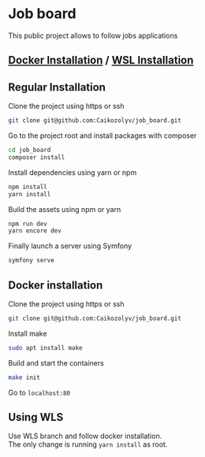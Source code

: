 # Job board

This public project allows to follow jobs applications

## [Docker Installation](#docker) / [WSL Installation](#wsl)

## Regular Installation

Clone the project using https or ssh

```bash
git clone git@github.com:Caikozolyv/job_board.git
```
Go to the project root and install packages with composer
```bash
cd job_board
composer install
```
Install dependencies using yarn or npm
```bash
npm install
yarn install
```
Build the assets using npm or yarn
```bash
npm run dev
yarn encore dev
```
Finally launch a server using Symfony
```bash
symfony serve
```

## <a name="docker"></a> Docker installation
Clone the project using https or ssh

```bash
git clone git@github.com:Caikozolyv/job_board.git
```
Install make
```bash
sudo apt install make
```
Build and start the containers
```bash
make init
```
Go to `localhost:80`
## <a name="wsl"></a> Using WLS
Use WLS branch and follow docker installation.\
The only change is running `yarn install` as root.